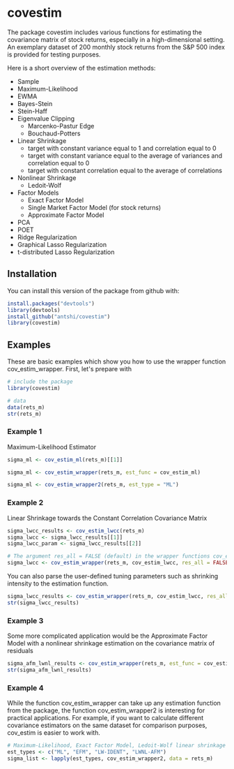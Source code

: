 
# covestim

<!-- badges: start -->
<!-- badges: end -->

The package covestim includes various functions for estimating the covariance matrix of stock returns, especially in a high-dimensional setting. An exemplary dataset of 200 monthly stock returns from the S&P 500 index is provided for testing purposes.

Here is a short overview of the estimation methods:

* Sample
* Maximum-Likelihood
* EWMA
* Bayes-Stein
* Stein-Haff
* Eigenvalue Clipping
  * Marcenko-Pastur Edge
  * Bouchaud-Potters
* Linear Shrinkage
  * target with constant variance equal to 1 and correlation equal to 0
  * target with constant variance equal to the average of variances and correlation equal to 0
  * target with constant correlation equal to the average of correlations
* Nonlinear Shrinkage
  * Ledoit-Wolf
* Factor Models
  * Exact Factor Model
  * Single Market Factor Model (for stock returns)
  * Approximate Factor Model
* PCA
* POET
* Ridge Regularization
* Graphical Lasso Regularization
* t-distributed Lasso Regularization

## Installation

You can install this version of the package from github with:

``` r
install.packages("devtools")
library(devtools)
install_github("antshi/covestim")
library(covestim)
```

## Examples

These are basic examples which show you how to use the wrapper function cov_estim_wrapper. First, let's prepare with

``` r
# include the package
library(covestim)

# data
data(rets_m)
str(rets_m)
```

### Example 1

Maximum-Likelihood Estimator

```r
sigma_ml <- cov_estim_ml(rets_m)[[1]]

sigma_ml <- cov_estim_wrapper(rets_m, est_func = cov_estim_ml)

sigma_ml <- cov_estim_wrapper2(rets_m, est_type = "ML")

```

### Example 2

Linear Shrinkage towards the Constant Correlation Covariance Matrix

```r
sigma_lwcc_results <- cov_estim_lwcc(rets_m)
sigma_lwcc <- sigma_lwcc_results[[1]]
sigma_lwcc_param <- sigma_lwcc_results[[2]]

# The argument res_all = FALSE (default) in the wrapper functions cov_estim_wrapper and cov_estim_wrapper2 returns only the covariance estimator.
sigma_lwcc <- cov_estim_wrapper(rets_m, cov_estim_lwcc, res_all = FALSE)
```

You can also parse the user-defined tuning parameters such as shrinking intensity to the estimation function.

```r
sigma_lwcc_results <- cov_estim_wrapper(rets_m, cov_estim_lwcc, res_all = TRUE, shrink_int = 0.3)
str(sigma_lwcc_results)
```

### Example 3

Some more complicated application would be the Approximate Factor Model with a nonlinear shrinkage estimation on the covariance matrix of residuals

```r
sigma_afm_lwnl_results <- cov_estim_wrapper(rets_m, est_func = cov_estim_afm, resid_est_func = cov_estim_lwnl)
str(sigma_afm_lwnl_results)
```

### Example 4

While the function cov_estim_wrapper can take up any estimation function from the package, the function cov_estim_wrapper2 is interesting for practical applications.
For example, if you want to calculate different covariance estimators on the same dataset for comparison purposes, cov_estim is easier to work with.

```r
# Maximum-Likelihood, Exact Factor Model, Ledoit-Wolf linear shrinkage and Approximate Factor Model with nonlinear shrinkage on the residuals:
est_types <- c("ML", "EFM", "LW-IDENT", "LWNL-AFM") 
sigma_list <- lapply(est_types, cov_estim_wrapper2, data = rets_m)
```
